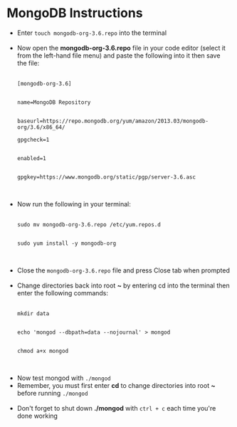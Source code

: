 <h1>MongoDB Instructions</h1>
<ul>
<li>Enter <code>touch mongodb-org-3.6.repo</code> into the terminal</li>
<br>
<li>Now open the <strong>mongodb-org-3.6.repo</strong> file in your code editor (select it from the left-hand file menu) and paste the following into it then save the file:</li>
<br>
<code>
[mongodb-org-3.6]
  <br>
name=MongoDB Repository
  <br>
baseurl=https://repo.mongodb.org/yum/amazon/2013.03/mongodb-org/3.6/x86_64/<br>
gpgcheck=1
  <br>
enabled=1
  <br>
gpgkey=https://www.mongodb.org/static/pgp/server-3.6.asc
  <br>
</code>
<br>
<li>Now run the following in your terminal:</li>
<br>
<code>
sudo mv mongodb-org-3.6.repo /etc/yum.repos.d
  <br>
sudo yum install -y mongodb-org
  <br>
</code>
<br>
<li>Close the <code>mongodb-org-3.6.repo</code> file and press Close tab when prompted</li>
<br>
<li>Change directories back into root <strong>~</strong> by entering cd into the terminal then enter the following commands:</li>
<br>
<code>
mkdir data
  <br>
echo 'mongod --dbpath=data --nojournal' > mongod
  <br>
chmod a+x mongod
  <br>
</code>
<br>
<li>Now test mongod with <code>./mongod</code>
<br>
<li>Remember, you must first enter <strong>cd</strong> to change directories into root <strong>~</strong> before running <code>./mongod</code></li>
<br>
<li>Don't forget to shut down <strong>./mongod</strong> with <code>ctrl + c</code> each time you're done working</li>
</ul>
